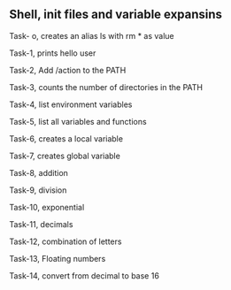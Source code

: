 ## Shell, init  files and variable expansins
Task- o, creates an alias ls with rm * as value

Task-1, prints hello user   

Task-2, Add /action to the PATH

Task-3,  counts the number of directories in the PATH

Task-4, list environment variables

Task-5, list all variables and functions

Task-6, creates a local variable

Task-7, creates global variable

Task-8, addition

Task-9, division

Task-10, exponential

Task-11, decimals

Task-12, combination of letters

Task-13, Floating numbers

Task-14, convert from decimal to base 16
